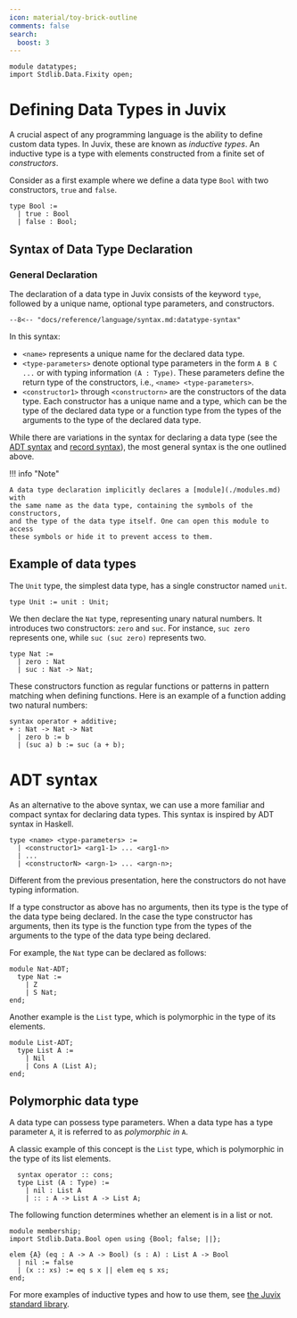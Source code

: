 ```yaml
---
icon: material/toy-brick-outline
comments: false
search:
  boost: 3
---
```


```juvix hide
module datatypes;
import Stdlib.Data.Fixity open;
```

# Defining Data Types in Juvix

A crucial aspect of any programming language is the ability to define custom
data types. In Juvix, these are known as _inductive types_. An inductive type is
a type with elements constructed from a finite set of _constructors_.

Consider as a first example where we define a data type `Bool` with two
constructors, `true` and `false`.

```juvix
type Bool :=
  | true : Bool
  | false : Bool;
```

## Syntax of Data Type Declaration

### General Declaration

The declaration of a data type in Juvix consists of the keyword `type`, followed
by a unique name, optional type parameters, and constructors.

```text
--8<-- "docs/reference/language/syntax.md:datatype-syntax"
```

In this syntax:

- `<name>` represents a unique name for the declared data type.
- `<type-parameters>` denote optional type parameters in the form `A B C ...` or
  with typing information `(A : Type)`. These parameters define the return type
  of the constructors, i.e., `<name> <type-parameters>`.
- `<constructor1>` through `<constructorn>` are the constructors of the data
  type. Each constructor has a unique name and a type, which can be the type of
  the declared data type or a function type from the types of the arguments to
  the type of the declared data type.

While there are variations in the syntax for declaring a data type (see the [ADT
syntax](#adt-syntax) and [record syntax](./records.juvix.md)), the most general syntax
is the one outlined above.

!!! info "Note"

    A data type declaration implicitly declares a [module](./modules.md) with
    the same name as the data type, containing the symbols of the constructors,
    and the type of the data type itself. One can open this module to access
    these symbols or hide it to prevent access to them.

## Example of data types

The `Unit` type, the simplest data type, has a single constructor named `unit`.

```juvix
type Unit := unit : Unit;
```

We then declare the `Nat` type, representing unary natural numbers. It
introduces two constructors: `zero` and `suc`. For instance, `suc zero`
represents one, while `suc (suc zero)` represents two.

```juvix
type Nat :=
  | zero : Nat
  | suc : Nat -> Nat;
```

These constructors function as regular functions or patterns in pattern matching
when defining functions. Here is an example of a function adding two natural
numbers:

```juvix
syntax operator + additive;
+ : Nat -> Nat -> Nat
  | zero b := b
  | (suc a) b := suc (a + b);
```

# ADT syntax

As an alternative to the above syntax, we can use a more familiar and compact
syntax for declaring data types. This syntax is inspired by ADT syntax in Haskell.

```text
type <name> <type-parameters> :=
  | <constructor1> <arg1-1> ... <arg1-n>
  | ...
  | <constructorN> <argn-1> ... <argn-n>;
```

Different from the previous presentation, here the constructors do not have
typing information.

If a type constructor as above has no arguments, then its type is
the type of the data type being declared. In the case the type constructor has
arguments, then its type is the function type from the types of the arguments to
the type of the data type being declared.

For example, the `Nat` type can be declared as follows:

```juvix
module Nat-ADT;
  type Nat :=
    | Z
    | S Nat;
end;
```

Another example is the `List` type, which is polymorphic in the type of its
elements.

```juvix
module List-ADT;
  type List A :=
    | Nil
    | Cons A (List A);
end;
```

## Polymorphic data type

A data type can possess type parameters. When a data type has a type parameter
`A`, it is referred to as _polymorphic in_ `A`.

A classic example of this concept is the `List` type, which is polymorphic in
the type of its list elements.

```juvix
  syntax operator :: cons;
  type List (A : Type) :=
    | nil : List A
    | :: : A -> List A -> List A;
```

The following function determines whether an element is in a list or not.

```juvix
module membership;
import Stdlib.Data.Bool open using {Bool; false; ||};

elem {A} (eq : A -> A -> Bool) (s : A) : List A -> Bool
  | nil := false
  | (x :: xs) := eq s x || elem eq s xs;
end;
```

For more examples of inductive types and how to use them, see [the Juvix
standard library](https://anoma.github.io/juvix-stdlib/).
